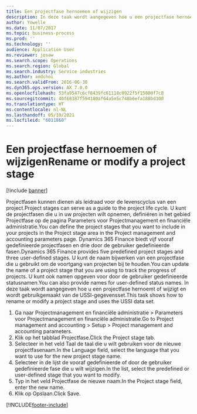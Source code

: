 ```yaml
---
title: Een projectfase hernoemen of wijzigen
description: In deze taak wordt aangegeven hoe u een projectfase hernoemt of wijzigt.
author: Yowelle
ms.date: 11/07/2017
ms.topic: business-process
ms.prod: ''
ms.technology: ''
audience: Application User
ms.reviewer: josaw
ms.search.scope: Operations
ms.search.region: Global
ms.search.industry: Service industries
ms.author: andchoi
ms.search.validFrom: 2016-06-30
ms.dyn365.ops.version: AX 7.0.0
ms.openlocfilehash: 53fa9547c6cf8439fc61118c0922f5f15800f7c8
ms.sourcegitcommit: 40f68387f594180af64a5e5c748b6efa188bd300
ms.translationtype: HT
ms.contentlocale: nl-NL
ms.lasthandoff: 05/10/2021
ms.locfileid: "6011860"
---
```

# <a name="rename-or-modify-a-project-stage"></a><span data-ttu-id="cfb1d-103">Een projectfase hernoemen of wijzigen</span><span class="sxs-lookup"><span data-stu-id="cfb1d-103">Rename or modify a project stage</span></span>

[!include [banner](../../includes/banner.md)]

<span data-ttu-id="cfb1d-104">Projectfasen kunnen dienen als leidraad voor de levenscyclus van een project.</span><span class="sxs-lookup"><span data-stu-id="cfb1d-104">Project stages can serve as a guide to the project life cycle.</span></span> <span data-ttu-id="cfb1d-105">U kunt de projectfasen die u in uw projecten wilt opnemen, definiëren in het gebied Projectfase op de pagina Parameters voor Projectmanagement en financiële administratie.</span><span class="sxs-lookup"><span data-stu-id="cfb1d-105">You can define the project stages that you want to include in your projects in the Project stage area in the Project management and accounting parameters page.</span></span> <span data-ttu-id="cfb1d-106">Dynamics 365 Finance biedt vijf vooraf gedefinieerde projectfasen en drie door de gebruiker gedefinieerde fasen.</span><span class="sxs-lookup"><span data-stu-id="cfb1d-106">Dynamics 365 Finance provides five predefined project stages and three user-defined stages.</span></span> <span data-ttu-id="cfb1d-107">U kunt de naam bijwerken van een projectfase die u gebruikt om de voortgang van projecten bij te houden.</span><span class="sxs-lookup"><span data-stu-id="cfb1d-107">You can update the name of a project stage that you are using to track the progress of projects.</span></span> <span data-ttu-id="cfb1d-108">U kunt ook namen opgeven voor door de gebruiker gedefinieerde statusnamen.</span><span class="sxs-lookup"><span data-stu-id="cfb1d-108">You can also provide names for user-defined status names.</span></span> <span data-ttu-id="cfb1d-109">In deze taak wordt aangegeven hoe u een projectfase hernoemt of wijzigt en wordt gebruikgemaakt van de USSI-gegevensset.</span><span class="sxs-lookup"><span data-stu-id="cfb1d-109">This task shows how to rename or modify a project stage and uses the USSI data set.</span></span>

1. <span data-ttu-id="cfb1d-110">Ga naar Projectmanagement en financiële administratie > Parameters voor Projectmanagement en financiële administratie.</span><span class="sxs-lookup"><span data-stu-id="cfb1d-110">Go to Project management and accounting > Setup > Project management and accounting parameters.</span></span>
2. <span data-ttu-id="cfb1d-111">Klik op het tabblad Projectfase.</span><span class="sxs-lookup"><span data-stu-id="cfb1d-111">Click the Project stage tab.</span></span>
3. <span data-ttu-id="cfb1d-112">Selecteer in het veld Taal de taal die u wilt gebruiken voor de nieuwe projectfasenaam.</span><span class="sxs-lookup"><span data-stu-id="cfb1d-112">In the Language field, select the language that you want to use for the new project stage name.</span></span>
4. <span data-ttu-id="cfb1d-113">Selecteer in de lijst de vooraf gedefinieerde of door de gebruiker gedefinieerde fase die u wilt wijzigen.</span><span class="sxs-lookup"><span data-stu-id="cfb1d-113">In the list, select the predefined or user-defined stage that you want to modify.</span></span> 
5. <span data-ttu-id="cfb1d-114">Typ in het veld Projectfase de nieuwe naam.</span><span class="sxs-lookup"><span data-stu-id="cfb1d-114">In the Project stage field, enter the new name.</span></span>
6. <span data-ttu-id="cfb1d-115">Klik op Opslaan.</span><span class="sxs-lookup"><span data-stu-id="cfb1d-115">Click Save.</span></span>


[!INCLUDE[footer-include](../../includes/footer-banner.md)]